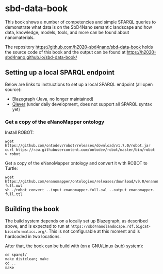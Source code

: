 # sbd-data-book

This book shows a number of competencies and simple SPARQL queries to demonstrate what
data is on the SbD4Nano semantic landscape and how data, knowledge, models, tools, and more
can be found about nanomaterials.

The repository https://github.com/h2020-sbd4nano/sbd-data-book holds the source code of
this book and the output can be found at https://h2020-sbd4nano.github.io/sbd-data-book/

## Setting up a local SPARQL endpoint

Below are links to instructions to set up a local SPARQL endpoint (all open source):

* [Blazegraph](https://github.com/h2020-sbd4nano/sbd-data-landscape-blazegraph) (Java, no longer maintained)
* [Qlever](https://github.com/h2020-sbd4nano/sbd-data-landscape-qlever) (under daily development, does not support all SPARQL syntax yet)

### Get a copy of the eNanoMapper ontology

Install ROBOT:

```shell
wget https://github.com/ontodev/robot/releases/download/v1.7.0/robot.jar
curl https://raw.githubusercontent.com/ontodev/robot/master/bin/robot > robot
```

Get a copy of the eNanoMapper ontology and convert it with ROBOT to Turtle:

```shell
wget https://github.com/enanomapper/ontologies/releases/download/v9.0/enanomapper-full.owl
sh ./robot convert --input enanomapper-full.owl --output enanomapper-full.ttl
```

## Building the book

The build system depends on a locally set up Blazegraph, as described above,
and is expected to run at `https://sbd4nanolandscape.rdf.bigcat-bioinformatics.org/`.
This is not configurable at this moment and is hardcoded in two locations.

After that, the book can be build with (on a GNU/Linux (sub) system):

```
cd sparql/
make distclean; make
cd ..
make
```
